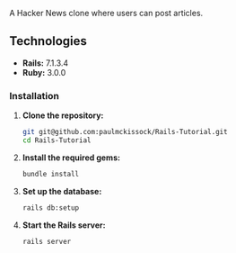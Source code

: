 A Hacker News clone where users can post articles.

## Technologies

- **Rails:** 7.1.3.4
- **Ruby:** 3.0.0

### Installation

1. **Clone the repository:**

    ```sh
    git git@github.com:paulmckissock/Rails-Tutorial.git
    cd Rails-Tutorial
    ```

2. **Install the required gems:**

    ```sh
    bundle install
    ```

3. **Set up the database:**

    ```sh
    rails db:setup
    ```

4. **Start the Rails server:**

    ```sh
    rails server
    ```
